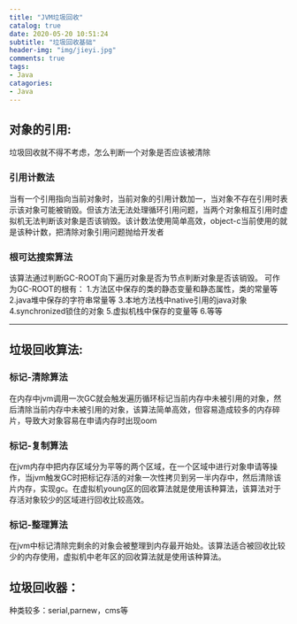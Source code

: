 ```yaml
---
title: "JVM垃圾回收"
catalog: true
date: 2020-05-20 10:51:24
subtitle: "垃圾回收基础"
header-img: "img/jieyi.jpg"
comments: true
tags:
- Java
catagories:
- Java
---
```


## 对象的引用:
垃圾回收就不得不考虑，怎么判断一个对象是否应该被清除

### 引用计数法
当有一个引用指向当前对象时，当前对象的引用计数加一，当对象不存在引用时表示该对象可能被销毁。但该方法无法处理循环引用问题，当两个对象相互引用时虚拟机无法判断该对象是否该销毁。该计数法使用简单高效，object-c当前使用的就是该种计数，把清除对象引用问题抛给开发者

### 根可达搜索算法
该算法通过判断GC-ROOT向下遍历对象是否为节点判断对象是否该销毁。
可作为GC-ROOT的根有：
1.方法区中保存的类的静态变量和静态属性，类的常量等
2.java堆中保存的字符串常量等
3.本地方法栈中native引用的java对象
4.synchronized锁住的对象
5.虚拟机栈中保存的变量等
6.等等

---

## 垃圾回收算法:

### 标记-清除算法
在内存中jvm调用一次GC就会触发遍历循环标记当前内存中未被引用的对象，然后清除当前内存中未被引用的对象，该算法简单高效，但容易造成较多的内存碎片，导致大对象容易在申请内存时出现oom

### 标记-复制算法
在jvm内存中把内存区域分为平等的两个区域，在一个区域中进行对象申请等操作，当jvm触发GC时把标记存活的对象一次性拷贝到另一半内存中，然后清除该片内存，实现gc。在虚拟机young区的回收算法就是使用该种算法，该算法对于存活对象较少的区域进行回收比较高效。

### 标记-整理算法
在jvm中标记清除完剩余的对象会被整理到内存最开始处。该算法适合被回收比较少的内存使用，虚拟机中老年区的回收算法就是使用该种算法。

## 垃圾回收器：
种类较多：serial,parnew，cms等
